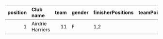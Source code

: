 |   position | Club name        |   team | gender   | finisherPositions   |   teamPoints |   penaltyPoints |   totalPoints |   totalFinishers | Website                     |
|-----------:|:-----------------|-------:|:---------|:--------------------|-------------:|----------------:|--------------:|-----------------:|:----------------------------|
|          1 | Airdrie Harriers |     11 | F        | 1,2                 |            3 |              12 |            15 |                2 | http://airdrieharriers.org/ |